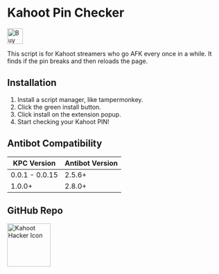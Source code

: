 # Kahoot Pin Checker
<a href='https://ko-fi.com/D1D4385AU' target='_blank'><img height='36' style='border:0px;height:36px;' src='https://cdn.ko-fi.com/cdn/kofi2.png?v=2' border='0' alt='Buy Me a Coffee at ko-fi.com' /></a>

This script is for Kahoot streamers who go AFK every once in a while. It finds if the pin breaks and then reloads the page.

## Installation
1. Install a script manager, like tampermonkey.
2. Click the green install button.
3. Click install on the extension popup.
4. Start checking your Kahoot PIN!

## Antibot Compatibility
|KPC Version|Antibot Version|
|-|-|
|0.0.1 - 0.0.15|2.5.6+|
|1.0.0+|2.8.0+|

## GitHub Repo
<a href="https://github.com/theusaf/kahoot-antibot/tree/pin-checker"><img src="https://github.githubassets.com/images/modules/logos_page/GitHub-Mark.png" alt="Kahoot Hacker Icon" height="100" width="100"></a>
